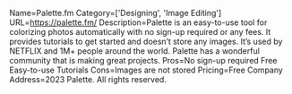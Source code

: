 Name=Palette.fm
Category=['Designing', 'Image Editing']
URL=https://palette.fm/
Description=Palette is an easy-to-use tool for colorizing photos automatically with no sign-up required or any fees. It provides tutorials to get started and doesn’t store any images. It’s used by NETFLIX and 1M+ people around the world. Palette has a wonderful community that is making great projects.
Pros=No sign-up required Free Easy-to-use Tutorials
Cons=Images are not stored
Pricing=Free
Company Address=2023 Palette. All rights reserved.
